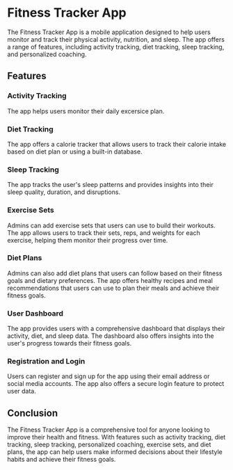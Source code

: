 # Fitness Tracker App

The Fitness Tracker App is a mobile application designed to help users monitor and track their physical activity, nutrition, and sleep. The app offers a range of features, including activity tracking, diet tracking, sleep tracking, and personalized coaching.

## Features

### Activity Tracking
The app helps users monitor their daily excersice plan. 

### Diet Tracking
The app offers a calorie tracker that allows users to track their calorie intake based on diet plan or using a built-in database.

### Sleep Tracking
The app tracks the user's sleep patterns and provides insights into their sleep quality, duration, and disruptions. 


### Exercise Sets
Admins can add exercise sets that users can use to build their workouts. The app allows users to track their sets, reps, and weights for each exercise, helping them monitor their progress over time.

### Diet Plans
Admins can also add diet plans that users can follow based on their fitness goals and dietary preferences. The app offers healthy recipes and meal recommendations that users can use to plan their meals and achieve their fitness goals.

### User Dashboard
The app provides users with a comprehensive dashboard that displays their activity, diet, and sleep data. The dashboard also offers insights into the user's progress towards their fitness goals.

### Registration and Login
Users can register and sign up for the app using their email address or social media accounts. The app also offers a secure login feature to protect user data.

## Conclusion
The Fitness Tracker App is a comprehensive tool for anyone looking to improve their health and fitness. With features such as activity tracking, diet tracking, sleep tracking, personalized coaching, exercise sets, and diet plans, the app can help users make informed decisions about their lifestyle habits and achieve their fitness goals.


